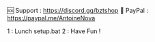 🆘 Support : https://discord.gg/bztshop
💸 PayPal : https://paypal.me/AntoineNova

1 : Lunch setup.bat
2 : Have Fun !
